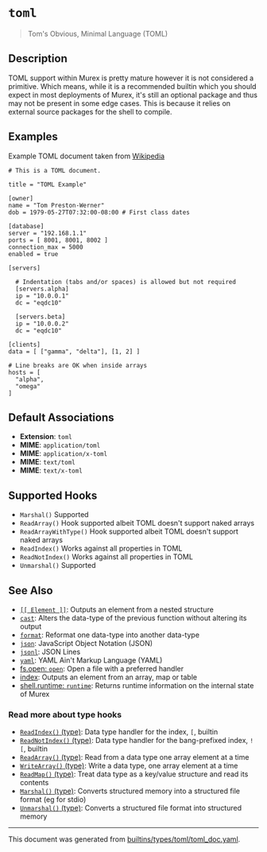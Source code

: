 # `toml`

> Tom's Obvious, Minimal Language (TOML)

## Description

TOML support within Murex is pretty mature however it is not considered a
primitive. Which means, while it is a recommended builtin which you should
expect in most deployments of Murex, it's still an optional package and
thus may not be present in some edge cases. This is because it relies on
external source packages for the shell to compile.

## Examples

Example TOML document taken from [Wikipedia](https://en.wikipedia.org/wiki/TOML)

```
# This is a TOML document.

title = "TOML Example"

[owner]
name = "Tom Preston-Werner"
dob = 1979-05-27T07:32:00-08:00 # First class dates

[database]
server = "192.168.1.1"
ports = [ 8001, 8001, 8002 ]
connection_max = 5000
enabled = true

[servers]

  # Indentation (tabs and/or spaces) is allowed but not required
  [servers.alpha]
  ip = "10.0.0.1"
  dc = "eqdc10"

  [servers.beta]
  ip = "10.0.0.2"
  dc = "eqdc10"

[clients]
data = [ ["gamma", "delta"], [1, 2] ]

# Line breaks are OK when inside arrays
hosts = [
  "alpha",
  "omega"
]
```

## Default Associations

* **Extension**: `toml`
* **MIME**: `application/toml`
* **MIME**: `application/x-toml`
* **MIME**: `text/toml`
* **MIME**: `text/x-toml`


## Supported Hooks

* `Marshal()`
    Supported
* `ReadArray()`
    Hook supported albeit TOML doesn't support naked arrays
* `ReadArrayWithType()`
    Hook supported albeit TOML doesn't support naked arrays
* `ReadIndex()`
    Works against all properties in TOML
* `ReadNotIndex()`
    Works against all properties in TOML
* `Unmarshal()`
    Supported

## See Also

* [`[[ Element ]]`](../parser/element.md):
  Outputs an element from a nested structure
* [`cast`](../commands/cast.md):
  Alters the data-type of the previous function without altering its output
* [`format`](../commands/format.md):
  Reformat one data-type into another data-type
* [`json`](../types/json.md):
  JavaScript Object Notation (JSON)
* [`jsonl`](../types/jsonl.md):
  JSON Lines
* [`yaml`](../types/yaml.md):
  YAML Ain't Markup Language (YAML)
* [fs.open: `open`](../commands/open.md):
  Open a file with a preferred handler
* [index](../parser/item-index.md):
  Outputs an element from an array, map or table
* [shell.runtime: `runtime`](../commands/runtime.md):
  Returns runtime information on the internal state of Murex

### Read more about type hooks

- [`ReadIndex()` (type)](../apis/ReadIndex.md): Data type handler for the index, `[`, builtin
- [`ReadNotIndex()` (type)](../apis/ReadNotIndex.md): Data type handler for the bang-prefixed index, `![`, builtin
- [`ReadArray()` (type)](../apis/ReadArray.md): Read from a data type one array element at a time
- [`WriteArray()` (type)](../apis/WriteArray.md): Write a data type, one array element at a time
- [`ReadMap()` (type)](../apis/ReadMap.md): Treat data type as a key/value structure and read its contents
- [`Marshal()` (type)](../apis/Marshal.md): Converts structured memory into a structured file format (eg for stdio)
- [`Unmarshal()` (type)](../apis/Unmarshal.md): Converts a structured file format into structured memory

<hr/>

This document was generated from [builtins/types/toml/toml_doc.yaml](https://github.com/lmorg/murex/blob/master/builtins/types/toml/toml_doc.yaml).